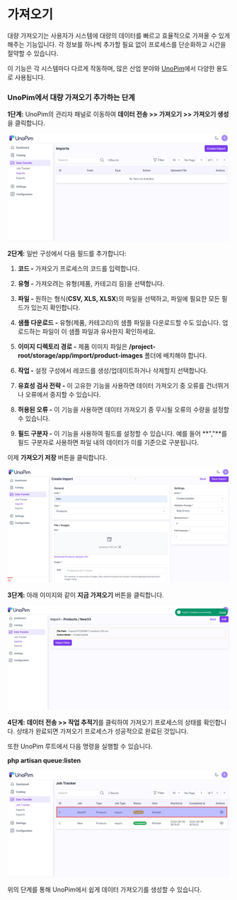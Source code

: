 # 가져오기

대량 가져오기는 사용자가 시스템에 대량의 데이터를 빠르고 효율적으로 가져올 수 있게 해주는 기능입니다. 각 정보를 하나씩 추가할 필요 없이 프로세스를 단순화하고 시간을 절약할 수 있습니다.

이 기능은 각 시스템마다 다르게 작동하며, 많은 산업 분야와 [UnoPim](https://unopim.com/)에서 다양한 용도로 사용됩니다.

### UnoPim에서 대량 가져오기 추가하는 단계

**1단계:** UnoPim의 관리자 패널로 이동하여 **데이터 전송 >> 가져오기 >> 가져오기 생성**을 클릭합니다.

   ![가져오기 생성](../../assets/1.0/images/data-transfer/createImport.png)

**2단계:** 일반 구성에서 다음 필드를 추가합니다:

1) **코드 -** 가져오기 프로세스의 코드를 입력합니다.

2) **유형 -** 가져오려는 유형(제품, 카테고리 등)을 선택합니다.

3) **파일 -** 원하는 형식(**CSV, XLS, XLSX**)의 파일을 선택하고, 파일에 필요한 모든 필드가 있는지 확인합니다.

4) **샘플 다운로드 -** 유형(제품, 카테고리)의 샘플 파일을 다운로드할 수도 있습니다. 업로드하는 파일이 이 샘플 파일과 유사한지 확인하세요.

5) **이미지 디렉토리 경로 -** 제품 이미지 파일은 **/project-root/storage/app/import/product-images** 폴더에 배치해야 합니다.

6) **작업 -** 설정 구성에서 레코드를 생성/업데이트하거나 삭제할지 선택합니다.

7) **유효성 검사 전략 -** 이 고유한 기능을 사용하면 데이터 가져오기 중 오류를 건너뛰거나 오류에서 중지할 수 있습니다.

8) **허용된 오류 -** 이 기능을 사용하면 데이터 가져오기 중 무시될 오류의 수량을 설정할 수 있습니다.

9) **필드 구분자 -** 이 기능을 사용하여 필드를 설정할 수 있습니다. 예를 들어 **","**를 필드 구분자로 사용하면 파일 내의 데이터가 이를 기준으로 구분됩니다.

이제 **가져오기 저장** 버튼을 클릭합니다.

   ![가져오기 저장](../../assets/1.0/images/data-transfer/saveImport.png)

**3단계:** 아래 이미지와 같이 **지금 가져오기** 버튼을 클릭합니다.

   ![지금 가져오기](../../assets/1.0/images/data-transfer/importNow.png)

**4단계:** **데이터 전송 >> 작업 추적기**를 클릭하여 가져오기 프로세스의 상태를 확인합니다. 상태가 완료되면 가져오기 프로세스가 성공적으로 완료된 것입니다.

또한 UnoPim 루트에서 다음 명령을 실행할 수 있습니다.

**php artisan queue:listen**

   ![가져오기 출력](../../assets/1.0/images/data-transfer/importOutput.png)

위의 단계를 통해 UnoPim에서 쉽게 데이터 가져오기를 생성할 수 있습니다.
